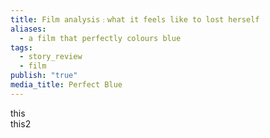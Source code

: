 ```yaml
---  
title: Film analysis﹕what it feels like to lost herself  
aliases:  
  - a film that perfectly colours blue  
tags:  
  - story_review  
  - film  
publish: "true"  
media_title: Perfect Blue  
---  
```

this  
this2  
  
